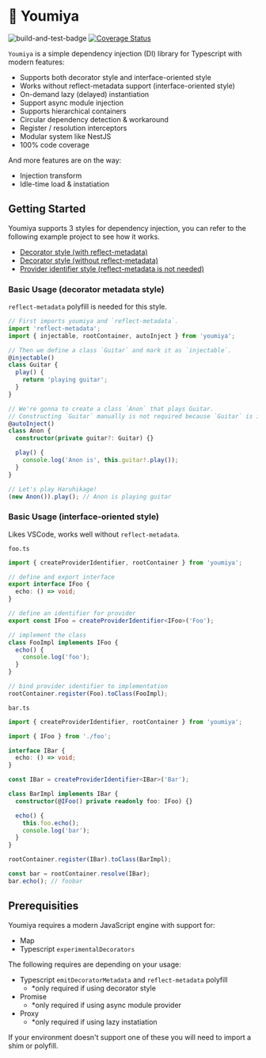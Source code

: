 # 🍫 Youmiya

![build-and-test-badge](https://github.com/youmiyajs/youmiya/actions/workflows/build-and-test.yml/badge.svg) [![Coverage Status](https://coveralls.io/repos/github/youmiyajs/youmiya/badge.svg?branch=main)](https://coveralls.io/github/youmiyajs/youmiya?branch=main)

`Youmiya` is a simple dependency injection (DI) library for Typescript with modern features:

- Supports both decorator style and interface-oriented style
- Works without reflect-metadata support (interface-oriented style)
- On-demand lazy (delayed) instantiation
- Support async module injection
- Supports hierarchical containers
- Circular dependency detection & workaround
- Register / resolution interceptors
- Modular system like NestJS
- 100% code coverage

And more features are on the way:

- Injection transform
- Idle-time load & instatiation

## Getting Started

Youmiya supports 3 styles for dependency injection, you can refer to the following example project to see how it works.

- [Decorator style (with reflect-metadata)](https://github.com/youmiyajs/youmiya/blob/main/examples/decorator-style-with-reflect-metadata/src/index.ts)
- [Decorator style (without reflect-metadata)](https://github.com/youmiyajs/youmiya/blob/main/examples/decorator-style-without-reflect-metadata/src/index.ts)
- [Provider identifier style (reflect-metadata is not needed)](https://github.com/youmiyajs/youmiya/blob/main/examples/provider-identifier-style/src/index.ts)

### Basic Usage (decorator metadata style)

`reflect-metadata` polyfill is needed for this style.

```ts
// First imports youmiya and `reflect-metadata`.
import 'reflect-metadata';
import { injectable, rootContainer, autoInject } from 'youmiya';

// Then we define a class `Guitar` and mark it as `injectable`.
@injectable()
class Guitar {
  play() {
    return 'playing guitar';
  }
}

// We're gonna to create a class `Anon` that plays Guitar.
// Constructing `Guitar` manually is not required because `Guitar` is injectable and `Anon` is `autoInject()` decorated.
@autoInject()
class Anon {
  constructor(private guitar?: Guitar) {}

  play() {
    console.log('Anon is', this.guitar!.play());
  }
}

// Let's play Haruhikage!
(new Anon()).play(); // Anon is playing guitar
```

### Basic Usage (interface-oriented style)

Likes VSCode, works well without `reflect-metadata`.

`foo.ts`

```ts
import { createProviderIdentifier, rootContainer } from 'youmiya';

// define and export interface
export interface IFoo {
  echo: () => void;
}

// define an identifier for provider
export const IFoo = createProviderIdentifier<IFoo>('Foo');

// implement the class
class FooImpl implements IFoo {
  echo() {
    console.log('foo');
  }
}

// bind provider identifier to implementation
rootContainer.register(Foo).toClass(FooImpl);
```

`bar.ts`

```ts
import { createProviderIdentifier, rootContainer } from 'youmiya';

import { IFoo } from './foo';

interface IBar {
  echo: () => void;
}

const IBar = createProviderIdentifier<IBar>('Bar');

class BarImpl implements IBar {
  constructor(@IFoo() private readonly foo: IFoo) {}

  echo() {
    this.foo.echo();
    console.log('bar');
  }
}

rootContainer.register(IBar).toClass(BarImpl);

const bar = rootContainer.resolve(IBar);
bar.echo(); // foobar
```

## Prerequisities

Youmiya requires a modern JavaScript engine with support for:

- Map
- Typescript `experimentalDecorators`

The following requires are depending on your usage:

- Typescript `emitDecoratorMetadata` and `reflect-metadata` polyfill
  - *only required if using decorator style
- Promise
  - *only required if using async module provider
- Proxy
  - *only required if using lazy instatiation

If your environment doesn't support one of these you will need to import a shim or polyfill.
